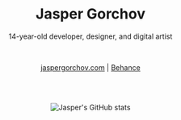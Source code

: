 <h1 align="center">Jasper Gorchov</h1>
<p align="center">14-year-old developer, designer, and digital artist</p>
<br />
<p align="center"><a href="https://jaspergorchov.com">jaspergorchov.com</a> | <a href="https://www.behance.net/jaspergorchov">Behance</a></p>
<br />
<br />
<div align="center">

![Jasper's GitHub stats](https://github-readme-stats.vercel.app/api?username=hyphenzero&hide_rank=true&theme=github_dark_dimmed&custom_title=📊%20Stats&include_all_commits=true)

</div>
